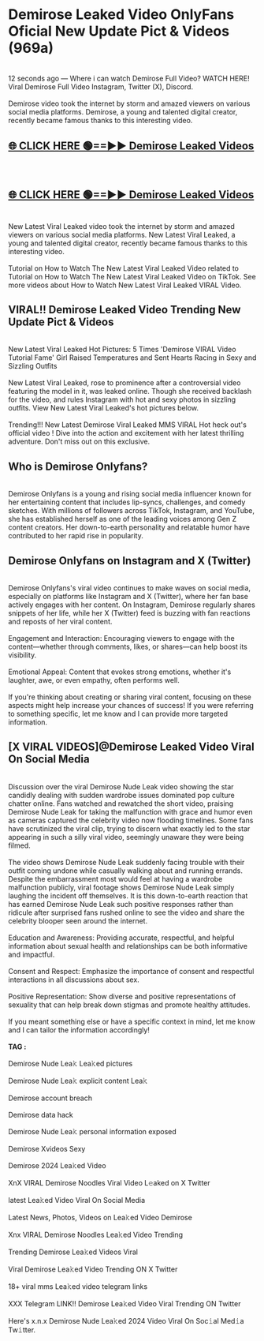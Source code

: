 # Demirose Leaked Video OnlyFans Oficial New Update Pict & Videos (969a)
<br>
12 seconds ago — Where i can watch Demirose Full Video? WATCH HERE! Viral Demirose Full Video Instagram, Twitter (X), Discord.
<br><br>
Demirose video took the internet by storm and amazed viewers on various social media platforms. Demirose, a young and talented digital creator, recently became famous thanks to this interesting video.
<br>
<h2><a href="https://play.trustnlinepharmacy.us?title=Demirose">🌐 CLICK HERE 🟢==►► Demirose Leaked Videos</a></h2>
<br>
<h2><a href="https://play.trustnlinepharmacy.us?title=Demirose">🌐 CLICK HERE 🟢==►► Demirose Leaked Videos</a></h2>
<br>
New Latest Viral Leaked video took the internet by storm and amazed viewers on various social media platforms. New Latest Viral Leaked, a young and talented digital creator, recently became famous thanks to this interesting video.
<br><br>
Tutorial on How to Watch The New Latest Viral Leaked Video related to Tutorial on How to Watch The New Latest Viral Leaked Video on TikTok. See more videos about How to Watch New Latest Viral Leaked VIRAL Video.
<br>
<h2>VIRAL!! Demirose Leaked Video Trending New Update Pict & Videos</h2>
<br>
New Latest Viral Leaked Hot Pictures: 5 Times 'Demirose VIRAL Video Tutorial Fame' Girl Raised Temperatures and Sent Hearts Racing in Sexy and Sizzling Outfits
<br><br>
New Latest Viral Leaked, rose to prominence after a controversial video featuring the model in it, was leaked online. Though she received backlash for the video, and rules Instagram with hot and sexy photos in sizzling outfits. View New Latest Viral Leaked's hot pictures below.
<br><br>
Trending!!! New Latest Demirose Viral Leaked MMS VIRAL Hot heck out's official video ! Dive into the action and excitement with her latest thrilling adventure. Don't miss out on this exclusive.
<br>
<h2>Who is Demirose Onlyfans?</h2>
<br>
Demirose Onlyfans is a young and rising social media influencer known for her entertaining content that includes lip-syncs, challenges, and comedy sketches. With millions of followers across TikTok, Instagram, and YouTube, she has established herself as one of the leading voices among Gen Z content creators. Her down-to-earth personality and relatable humor have contributed to her rapid rise in popularity.
<br>
<h2>Demirose Onlyfans on Instagram and X (Twitter)</h2>
<br>
Demirose Onlyfans's viral video continues to make waves on social media, especially on platforms like Instagram and X (Twitter), where her fan base actively engages with her content. On Instagram, Demirose regularly shares snippets of her life, while her X (Twitter) feed is buzzing with fan reactions and reposts of her viral content.
<br><br>
Engagement and Interaction: Encouraging viewers to engage with the content—whether through comments, likes, or shares—can help boost its visibility.
<br><br>
Emotional Appeal: Content that evokes strong emotions, whether it's laughter, awe, or even empathy, often performs well.
<br><br>
If you're thinking about creating or sharing viral content, focusing on these aspects might help increase your chances of success! If you were referring to something specific, let me know and I can provide more targeted information.
<br>
<h2>[X VIRAL VIDEOS]@Demirose Leaked Video Viral On Social Media</h2>
<br>
Discussion over the viral Demirose Nude Leak video showing the star candidly dealing with sudden wardrobe issues dominated pop culture chatter online. Fans watched and rewatched the short video, praising Demirose Nude Leak for taking the malfunction with grace and humor even as cameras captured the celebrity video now flooding timelines. Some fans have scrutinized the viral clip, trying to discern what exactly led to the star appearing in such a silly viral video, seemingly unaware they were being filmed.
<br><br>
The video shows Demirose Nude Leak suddenly facing trouble with their outfit coming undone while casually walking about and running errands. Despite the embarrassment most would feel at having a wardrobe malfunction publicly, viral footage shows Demirose Nude Leak simply laughing the incident off themselves. It is this down-to-earth reaction that has earned Demirose Nude Leak such positive responses rather than ridicule after surprised fans rushed online to see the video and share the celebrity blooper seen around the internet.
<br><br>
Education and Awareness: Providing accurate, respectful, and helpful information about sexual health and relationships can be both informative and impactful.
<br><br>
Consent and Respect: Emphasize the importance of consent and respectful interactions in all discussions about sex.
<br><br>
Positive Representation: Show diverse and positive representations of sexuality that can help break down stigmas and promote healthy attitudes.
<br><br>
If you meant something else or have a specific context in mind, let me know and I can tailor the information accordingly!
<br><br>
<strong>TAG :</strong>
<br><br>
Demirose Nude Lea𝚔 Lea𝚔ed pictures
<br><br>
Demirose Nude Lea𝚔 explicit content Lea𝚔
<br><br>
Demirose account breach
<br><br>
Demirose data hack
<br><br>
Demirose Nude Lea𝚔 personal information exposed
<br><br>
Demirose Xvideos Sexy
<br><br>
Demirose 2024 Lea𝚔ed Video
<br><br>
XnX VIRAL Demirose Noodles Viral Video L𝚎aked on X Twitter
<br><br>
latest Lea𝚔ed Video Viral On Social Media
<br><br>
Latest News, Photos, Videos on Lea𝚔ed Video Demirose
<br><br>
Xnx VIRAL Demirose Noodles Lea𝚔ed Video Trending
<br><br>
Trending Demirose Lea𝚔ed Videos Viral
<br><br>
Viral Demirose Lea𝚔ed Video Trending ON X Twitter
<br><br>
18+ viral mms Lea𝚔ed video telegram links
<br><br>
XXX Telegram LINK!! Demirose Lea𝚔ed Video Viral Trending ON Twitter
<br><br>
Here's x.n.x Demirose Nude Lea𝚔ed 2024 Video Viral On Soc𝚒al Med𝚒a Tw𝚒tter.